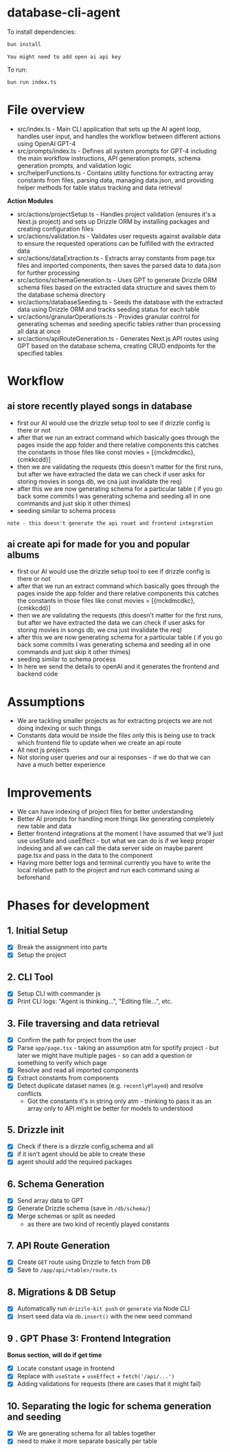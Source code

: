 # database-cli-agent

To install dependencies:

```bash
bun install
```
```
You might need to add open ai api key
```

To run:

```bash
bun run index.ts
```

# File overview
- src/index.ts - Main CLI application that sets up the AI agent loop, handles user input, and handles the workflow between different actions using OpenAI GPT-4
- src/prompts/index.ts - Defines all system prompts for GPT-4 including the main workflow instructions, API generation prompts, schema generation prompts, and validation logic
- src/helperFunctions.ts - Contains utility functions for extracting array constants from files, parsing data, managing data.json, and providing helper methods for table status tracking and data retrieval

**Action Modules**
- src/actions/projectSetup.ts - Handles project validation (ensures it's a Next.js project) and sets up Drizzle ORM by installing packages and creating configuration files
- src/actions/validation.ts - Validates user requests against available data to ensure the requested operations can be fulfilled with the extracted data
- src/actions/dataExtraction.ts - Extracts array constants from page.tsx files and imported components, then saves the parsed data to data.json for further processing
- src/actions/schemaGeneration.ts - Uses GPT to generate Drizzle ORM schema files based on the extracted data structure and saves them to the database schema directory
- src/actions/databaseSeeding.ts - Seeds the database with the extracted data using Drizzle ORM and tracks seeding status for each table
- src/actions/granularOperations.ts - Provides granular control for generating schemas and seeding specific tables rather than processing all data at once
- src/actions/apiRouteGeneration.ts - Generates Next.js API routes using GPT based on the database schema, creating CRUD endpoints for the specified tables


# Workflow
## ai store recently played songs in database
- first our AI would use the drizzle setup tool to see if drizzle config is there or not
- after that we run an extract command which basically goes through the pages inside the app folder and there relative components this catches the constants in those files like const movies = [{mckdmcdkc}, {cmkkcdd}]
- then we are validating the requests (this doesn't matter for the first runs, but after we have extracted the data we can check if user asks for storing movies in songs db, we cna just invalidate the req)
- after this we are now generating schema for a particular table ( if you go back some commits I was generating schema and seeding all in one commands and just skip it other thimes)
- seeding similar to schema process

```note - this doesn't generate the api rouet and frontend integration```

## ai create api for made for you and popular albums
- first our AI would use the drizzle setup tool to see if drizzle config is there or not
- after that we run an extract command which basically goes through the pages inside the app folder and there relative components this catches the constants in those files like const movies = [{mckdmcdkc}, {cmkkcdd}]
- then we are validating the requests (this doesn't matter for the first runs, but after we have extracted the data we can check if user asks for storing movies in songs db, we cna just invalidate the req)
- after this we are now generating schema for a particular table ( if you go back some commits I was generating schema and seeding all in one commands and just skip it other thimes)
- seeding similar to schema process
- In here we send the details to openAI and it generates the frontend and backend code


# Assumptions
- We are tackling smaller projects as for extracting projects we are not doing indexing or such things
- Constants data would be inside the files only this is being use to track which frontend file to update when we create an api route
- All next js projects
- Not storing user queries and our ai responses - if we do that we can have a much better experience 

# Improvements
- We can have indexing of project files for better understanding
- Better AI prompts for handling more things like generating completely new table and data
- Better frontend integrations at the moment I have assumed that we'll just use useState and useEffect - but what we can do is if we keep proper indexing and all we can call the data server side on maybe parent page.tsx and pass in the data to the component
- Having more better logs and terminal currently you have to write the local relative path to the project and run each command using ai beforehand 

# Phases for development

## 1. Initial Setup

- [x] Break the assignment into parts
- [x] Setup the project

## 2. CLI Tool

- [x] Setup CLI with commander js
- [x] Print CLI logs: "Agent is thinking...", "Editing file...", etc.

## 3. File traversing and data retrieval

- [x] Confirm the path for project from the user
- [x] Parse `app/page.tsx` - taking an assumption atm for spotify project - but later we might have multiple pages - so can add a question or something to verify which page
- [x] Resolve and read all imported components
- [x] Extract constants from components
- [x] Detect duplicate dataset names (e.g. `recentlyPlayed`) and resolve conflicts
  - Got the constants it's in string only atm - thinking to pass it as an array only to API might be better for models to understood

## 5. Drizzle init

- [x] Check if there is a dirzzle config,schema and all
- [x] if it isn't agent should be able to create these
- [x] agent should add the required packages

## 6. Schema Generation

- [x] Send array data to GPT
- [x] Generate Drizzle schema (save in `/db/schema/`)
- [x] Merge schemas or split as needed
  - as there are two kind of recently played constants

## 7. API Route Generation

- [x] Create `GET` route using Drizzle to fetch from DB
- [x] Save to `/app/api/<table>/route.ts`

## 8. Migrations & DB Setup

- [x] Automatically run `drizzle-kit push` or `generate` via Node CLI
- [x] Insert seed data via `db.insert()` with the new seed command

## 9 . GPT Phase 3: Frontend Integration

**Bonus section, will do if get time**

- [x] Locate constant usage in frontend
- [x] Replace with `useState` + `useEffect` + `fetch('/api/...')`
- [x] Adding validations for requests (there are cases that it might fail) 

## 10. Separating the logic for schema generation and seeding
- [x] We are generating schema for all tables together
- [x] need to make it more separate basically per table
